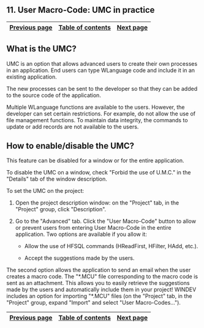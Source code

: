 


## 11. User Macro-Code: UMC in practice
			



| [Previous page](../Concepts_WD/1410087072.md) | [Table of contents](../Concepts_WD/1410087098.md) | [Next page](../Concepts_WD/1410087074.md) |
| --- | --- | --- |



<a name="NOTE1"></a>
<a name="NOTE1_1"></a>


## What is the UMC?
<a name="what_the_umc_ELTTEXTE000138"></a>
UMC is an option that allows advanced users to create their own processes in an application. End users can type WLanguage code and include it in an existing application.

The new processes can be sent to the developer so that they can be added to the source code of the application.

Multiple WLanguage functions are available to the users. However, the developer can set certain restrictions. For example, do not allow the use of file management functions. To maintain data integrity, the commands to update or add records are not available to the users.

<a name="NOTE2"></a>
<a name="NOTE2_1"></a>


## How to enable/disable the UMC?
<a name="how_enabledisable_the_umc_ELTTEXTE000162"></a>
This feature can be disabled for a window or for the entire application.

To disable the UMC on a window, check "Forbid the use of U.M.C." in the "Details" tab of the window description.

To set the UMC on the project: 

1. Open the project description window: on the "Project" tab, in the "Project" group, click "Description".

2. Go to the "Advanced" tab. Click the "User Macro-Code" button to allow or prevent users from entering User Macro-Code in the entire application. Two options are available if you allow it:

	- Allow the use of HFSQL commands (HReadFirst, HFilter, HAdd, etc.).

	- Accept the suggestions made by the users.





The second option allows the application to send an email when the user creates a macro code. The "\*.MCU" file corresponding to the macro code is sent as an attachment. This allows you to easily retrieve the suggestions made by the users and automatically include them in your project! WINDEV includes an option for importing "\*.MCU" files (on the "Project" tab, in the "Project" group, expand "Import" and select "User Macro-Codes...").

| [Previous page](../Concepts_WD/1410087072.md) | [Table of contents](../Concepts_WD/1410087098.md) | [Next page](../Concepts_WD/1410087074.md) |
| --- | --- | --- |




